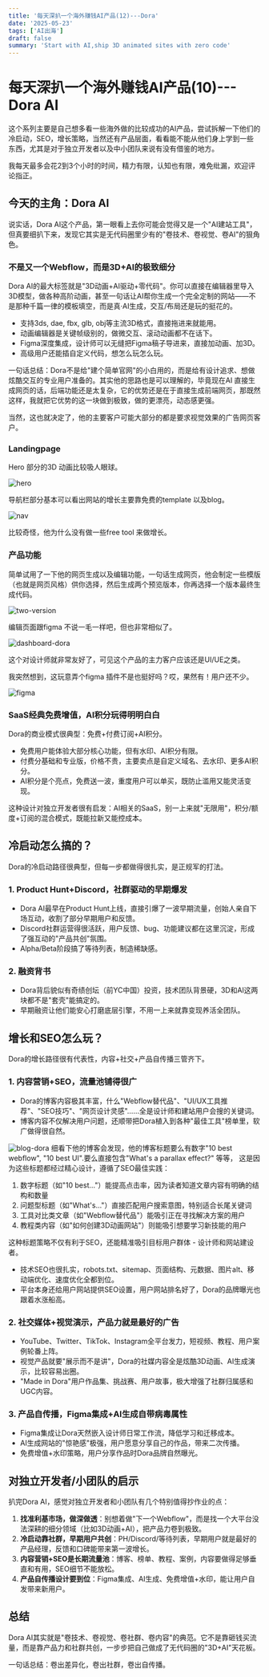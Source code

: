 ```yaml
---
title: '每天深扒一个海外赚钱AI产品(12)---Dora'
date: '2025-05-23'
tags: ['AI出海']
draft: false
summary: 'Start with AI,ship 3D animated sites with zero code'
---
```


# 每天深扒一个海外赚钱AI产品(10)--- Dora AI

这个系列主要是自己想多看一些海外做的比较成功的AI产品，尝试拆解一下他们的冷启动，SEO，增长策略，当然还有产品层面，看看能不能从他们身上学到一些东西，尤其是对于独立开发者以及中小团队来说有没有借鉴的地方。

我每天最多会花2到3个小时的时间，精力有限，认知也有限，难免纰漏，欢迎评论指正。

## 今天的主角：Dora AI


说实话，Dora AI这个产品，第一眼看上去你可能会觉得又是一个"AI建站工具"，但真要细扒下来，发现它其实是无代码圈里少有的"卷技术、卷视觉、卷AI"的狠角色。

### 不是又一个Webflow，而是3D+AI的极致细分

Dora AI的最大标签就是"3D动画+AI驱动+零代码"。你可以直接在编辑器里导入3D模型，做各种高阶动画，甚至一句话让AI帮你生成一个完全定制的网站——不是那种千篇一律的模板填空，而是真·AI生成，交互/布局还是玩的挺花的。

- 支持3ds, dae, fbx, glb, obj等主流3D格式，直接拖进来就能用。
- 动画编辑器是关键帧级别的，做微交互、滚动动画都不在话下。
- Figma深度集成，设计师可以无缝把Figma稿子导进来，直接加动画、加3D。
- 高级用户还能插自定义代码，想怎么玩怎么玩。

一句话总结：Dora不是给"建个简单官网"的小白用的，而是给有设计追求、想做炫酷交互的专业用户准备的。其实他的思路也是可以理解的，毕竟现在AI 直接生成网页的话，后端功能还是太复杂，它的优势还是在于直接生成前端网页，那既然这样，我就把它优势的这一块做到极致，做的更漂亮，动态感更强。

当然，这也就决定了，他的主要客户可能大部分的都是要求视觉效果的广告网页客户。

### Landingpage

Hero 部分的3D 动画比较吸人眼球。

![hero](/static/images/12-dora/hero.png)

导航栏部分基本可以看出网站的增长主要靠免费的template 以及blog。

![nav](/static/images/12-dora/nav.png)

比较奇怪，他为什么没有做一些free tool 来做增长。


### 产品功能

简单试用了一下他的网页生成以及编辑功能，一句话生成网页，他会制定一些模版（也就是网页风格）供你选择，然后生成两个预览版本，你再选择一个版本最终生成代码。

![two-version](/static/images/12-dora/two-version.png)

编辑页面跟figma 不说一毛一样吧，但也非常相似了。

![dashboard-dora](/static/images/12-dora/dashboard-dora.png)

这个对设计师就非常友好了，可见这个产品的主力客户应该还是UI/UE之类。

我突然想到，这玩意弄个figma 插件不是也挺好吗？哎，果然有！用户还不少。

![figma](/static/images/12-dora/figma.png)


### SaaS经典免费增值，AI积分玩得明明白白

Dora的商业模式很典型：免费+付费订阅+AI积分。

- 免费用户能体验大部分核心功能，但有水印、AI积分有限。
- 付费分基础和专业版，价格不贵，主要卖点是自定义域名、去水印、更多AI积分。
- AI积分是个亮点，免费送一波，重度用户可以单买，既防止滥用又能灵活变现。

这种设计对独立开发者很有启发：AI相关的SaaS，别一上来就"无限用"，积分/额度+订阅的混合模式，既能拉新又能控成本。

## 冷启动怎么搞的？

Dora的冷启动路径很典型，但每一步都做得很扎实，是正规军的打法。

### 1. Product Hunt+Discord，社群驱动的早期爆发

- Dora AI最早在Product Hunt上线，直接引爆了一波早期流量，创始人亲自下场互动，收割了部分早期用户和反馈。
- Discord社群运营得很活跃，用户反馈、bug、功能建议都在这里沉淀，形成了强互动的"产品共创"氛围。
- Alpha/Beta阶段搞了等待列表，制造稀缺感。


### 2. 融资背书

- Dora背后貌似有奇绩创坛（前YC中国）投资，技术团队背景硬，3D和AI这两块都不是"套壳"能搞定的。
- 早期融资让他们能安心打磨底层引擎，不用一上来就靠变现养活全团队。

## 增长和SEO怎么玩？

Dora的增长路径很有代表性，内容+社交+产品自传播三管齐下。

### 1. 内容营销+SEO，流量池铺得很广

- Dora的博客内容极其丰富，什么"Webflow替代品"、"UI/UX工具推荐"、"SEO技巧"、"网页设计灵感"……全是设计师和建站用户会搜的关键词。
- 博客内容不仅解决用户问题，还顺带把Dora植入到各种"最佳工具"榜单里，软广做得很自然。

![blog-dora](/static/images/12-dora/blog-dora.png)
细看下他的博客会发现，他的博客标题要么有数字"10 best webflow", "10 best UI".要么直接包含"What's a parallax effect?" 等等， 这是因为这些标题都经过精心设计，遵循了SEO最佳实践：

1. 数字标题（如"10 best..."）能提高点击率，因为读者知道文章内容有明确的结构和数量
2. 问题型标题（如"What's..."）直接匹配用户搜索意图，特别适合长尾关键词
3. 工具对比类文章（如"Webflow替代品"）能吸引正在寻找解决方案的用户
4. 教程类内容（如"如何创建3D动画网站"）则能吸引想要学习新技能的用户

这种标题策略不仅有利于SEO，还能精准吸引目标用户群体 - 设计师和网站建设者。

- 技术SEO也很扎实，robots.txt、sitemap、页面结构、元数据、图片alt、移动端优化、速度优化全都到位。
- 平台本身还给用户网站提供SEO设置，用户网站排名好了，Dora的品牌曝光也跟着水涨船高。

### 2. 社交媒体+视觉演示，产品力就是最好的广告

- YouTube、Twitter、TikTok、Instagram全平台发力，短视频、教程、用户案例轮番上阵。
- 视觉产品就要"展示而不是讲"，Dora的社媒内容全是炫酷3D动画、AI生成演示，比较容易出圈。
- "Made in Dora"用户作品集、挑战赛、用户故事，极大增强了社群归属感和UGC内容。

### 3. 产品自传播，Figma集成+AI生成自带病毒属性

- Figma集成让Dora天然嵌入设计师日常工作流，降低学习和迁移成本。
- AI生成网站的"惊艳感"极强，用户愿意分享自己的作品，带来二次传播。
- 免费增值+水印策略，用户分享作品时Dora品牌自然曝光。

## 对独立开发者/小团队的启示

扒完Dora AI，感觉对独立开发者和小团队有几个特别值得抄作业的点：

1. **找准利基市场，做深做透**：别想着做"下一个Webflow"，而是找一个大平台没法深耕的细分领域（比如3D动画+AI），把产品力卷到极致。
2. **冷启动靠社群，早期用户共创**：PH/Discord/等待列表，早期用户就是最好的产品经理，反馈和口碑能带来第一波增长。
3. **内容营销+SEO是长期流量池**：博客、榜单、教程、案例，内容要做得足够垂直和有用，SEO细节不能放松。
4. **产品自传播设计要到位**：Figma集成、AI生成、免费增值+水印，能让用户自发带来新用户。

## 总结

Dora AI其实就是"卷技术、卷视觉、卷社群、卷内容"的典范。它不是靠砸钱买流量，而是靠产品力和社群共创，一步步把自己做成了无代码圈的"3D+AI"天花板。

一句话总结：卷出差异化，卷出社群，卷出自传播。
